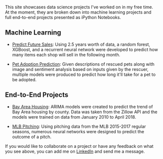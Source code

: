 This site showcases data science projects I've worked on in my free time. At the moment, they
are broken down into machine learning projects and full end-to-end projects presented as iPython Notebooks.


## Machine Learning
- [Predict Future Sales](https://github.com/curtishiga/Predict_Fututre_Sales): Using 2.5 years worth of data, 
a random forest, XGBoost, and a recurrent neural network were developed to predict how many items each shop will 
sell in the following month. 

- [Pet Adoption Prediction](https://github.com/curtishiga/PetFinder_Adopt_Prediction): Given descriptions of rescued pets
along with image and sentiment analysis based on inputs given by the rescuer, multiple models were produced to predict how
long it'll take for a pet to be adopted.


## End-to-End Projects
- [Bay Area Housing](https://github.com/curtishiga/Capstone_Project1): ARIMA models were created to predict the 
trend of Bay Area housing by county. Data was taken from the Zillow API and the models were trained on data from 
January 2010 to April 2018.

- [MLB Pitching](https://github.com/curtishiga/Capstone_Project2): Using pitching data from the MLB 2015-2017 regular 
seasons, numerous neural networks were designed to predict the outcome of a pitch.


If you would like to collaborate on a project or have any feedback on what you see above, 
you can add me on [LinkedIn](https://www.linkedin.com/in/curtis-higa/) and send me a message.
